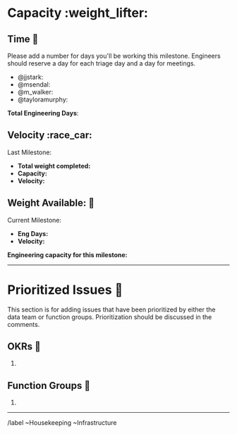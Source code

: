 # Capacity :weight_lifter: 

## Time :calendar: 
Please add a number for days you'll be working this milestone. Engineers should reserve a day for each triage day and a day for meetings.


- @jjstark: 
- @msendal: 
- @m_walker: 
- @tayloramurphy: 

**Total Engineering Days**: 

## Velocity :race_car: 

Last Milestone: <!-- link here -->
* **Total weight completed:** 
* **Capacity:** 
* **Velocity:** 


## Weight Available: :crystal_ball: 
Current Milestone:
* **Eng Days:** 
* **Velocity:** 

**Engineering capacity for this milestone:**

---

# Prioritized Issues :8ball: 

This section is for adding issues that have been prioritized by either the data team or function groups. Prioritization should be discussed in the comments. 

## OKRs :dart: 
1. <!-- link here --> 

## Function Groups :two_women_holding_hands: 
1. <!-- link here -->

---
<!-- DO NOT EDIT BELOW THIS LINE -->
/label ~Housekeeping ~Infrastructure